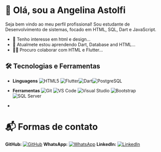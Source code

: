 # 👋 Olá, sou a Angelina Astolfi
Seja bem vindo ao meu perfil profissional! Sou estudante de Desenvolvimento de sistemas, focado em HTML, SQL, Dart e JavaScript.
- 👀 Tenho interesse em html e design...
- 🌱 Atualmete estou aprendendo Dart, Database and HTML...
- 🚀✨ Procuro colaborar com HTML e Flutter...

## 🛠️ **Tecnologias e Ferramentas**

- **Linguagens** ![HTML5](https://img.shields.io/badge/HTML5-E34F26?style=flat&logo=html5&logoColor=white)  ![Flutter](https://img.shields.io/badge/Flutter-02569B?style=flat&logo=flutter&logoColor=white)![Dart](https://img.shields.io/badge/Dart-0175C2?style=flat&logo=dart&logoColor=white)![PostgreSQL](https://img.shields.io/badge/PostgreSQL-336791?style=flat&logo=postgresql&logoColor=white)

- **Ferramentas** ![Git](https://img.shields.io/badge/Git-F05032?style=flat&logo=git&logoColor=white) ![VS Code](https://img.shields.io/badge/VS%20Code-007ACC?style=flat&logo=visual-studio-code&logoColor=white)  ![Visual Studio](https://img.shields.io/badge/Visual%20Studio-5C2D91?style=flat&logo=visual-studio&logoColor=white) ![Bootstrap](https://img.shields.io/badge/Bootstrap-563D7C?style=flat&logo=bootstrap&logoColor=white) ![SQL Server](https://img.shields.io/badge/SQL%20Server-CC2927?style=flat&logo=microsoft-sql-server&logoColor=white)

- 
# 📬 Formas de contato
**GitHub:** [![GitHub](https://img.shields.io/badge/GitHub-0.0.0-black?style=flat-square&logo=github&logoColor=white)](https://github.com/astolfiAngelina)
**WhatsApp:** [![WhatsApp](https://img.shields.io/badge/WhatsApp-0.0.0-brightgreen?style=flat-square&logo=whatsapp&logoColor=white)](https://wa.me/5516994125027)
**LinkedIn:** [![LinkedIn](https://img.shields.io/badge/LinkedIn-0.0.0-blue?style=flat-square&logo=linkedin&logoColor=white)](https://www.linkedin.com/in/angelina-astolfi-082920268/)

<!---
astolfiAngelina/astolfiAngelina is a ✨ special ✨ repository because its `README.md` (this file) appears on your GitHub profile.
You can click the Preview link to take a look at your changes.
--->
